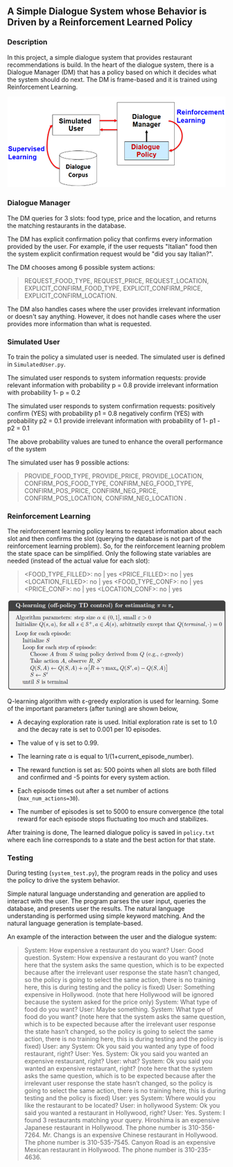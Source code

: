 ## A Simple Dialogue System whose Behavior is Driven by a Reinforcement Learned Policy  

### Description

In this project, a simple dialogue system that provides restaurant recommendations is build. In the heart of the dialogue system, there is a Dialogue Manager (DM) that has a policy based on which it decides what the system should do next. The DM is frame-based and it is trained using Reinforcement Learning. 

![diagram](imgs/diagram.png)

### Dialogue Manager

The DM queries for 3 slots: food type, price and the location, and returns the matching restaurants in the database. 

The DM has explicit confirmation policy that confirms every information provided by the user. For example, if the user requests "Italian" food then the system explicit confirmation
request would be "did you say Italian?".  

The DM chooses among 6 possible system actions:
>REQUEST_FOOD_TYPE, REQUEST_PRICE, REQUEST_LOCATION, EXPLICIT_CONFIRM_FOOD_TYPE,
EXPLICIT_CONFIRM_PRICE, EXPLICIT_CONFIRM_LOCATION.  

The DM also handles cases where the user provides irrelevant information or doesn't say anything. However, it does not handle cases where the user provides more information than what is requested.

### Simulated User

To train the policy a simulated user is needed. The simulated user is defined in `SimulatedUser.py`. 

The simulated user responds to system information requests:
	provide relevant information with probability p = 0.8
	provide irrelevant information with probability 1- p = 0.2

The simulated user responds to system confirmation requests:
	positively confirm (YES) with probability p1 = 0.8
	negatively confirm (YES) with probability p2 = 0.1
	provide irrelevant information with probability of 1- p1 - p2 = 0.1

The above probability values are tuned to enhance the overall performance of the system

The simulated user has 9 possible actions:

>PROVIDE_FOOD_TYPE, PROVIDE_PRICE, PROVIDE_LOCATION, CONFIRM_POS_FOOD_TYPE, CONFIRM_NEG_FOOD_TYPE, CONFIRM_POS_PRICE, CONFIRM_NEG_PRICE, CONFIRM_POS_LOCATION,
>CONFIRM_NEG_LOCATION  .  

### Reinforcement Learning

The reinforcement learning policy learns to request information about each slot and then confirms the slot (querying the database is not part of the reinforcement learning problem). So, for the reinforcement learning problem the state space can be simplified. Only the following state variables are needed (instead of the actual value for each slot):  

> <FOOD_TYPE_FILLED>: no | yes
> <PRICE_FILLED>: no | yes
> <LOCATION_FILLED>: no | yes 
> <FOOD_TYPE_CONF>: no | yes
> <PRICE_CONF>: no | yes
> <LOCATION_CONF>: no | yes 

![q_learning](imgs/q_learning.png)

Q-learning algorithm with ε-greedy exploration is used for learning. Some of the important parameters (after tuning) are shown below,  

* A decaying exploration rate is used. Initial exploration rate is set to 1.0 and the decay rate is set to 0.001 per 10 episodes.
* The value of γ is set to 0.99. 
* The learning rate α is equal to 1/(1+current_episode_number).

* The reward function is set as: 500 points when all slots are both filled and confirmed and -5 points for every system action.

* Each episode times out after a set number of actions (`max_num_actions=30`). 
* The number of episodes is set to 5000 to ensure convergence (the total reward for each episode stops fluctuating too much and stabilizes. 

After training is done, The learned dialogue policy is saved in `policy.txt` where each line corresponds to a state and the best action for that state.

### Testing

During testing (`system_test.py`), the program reads in the policy and uses the policy to drive the system behavior. 

Simple natural language understanding and generation are applied to interact with the user. The program parses the user input, queries the database, and presents user the results. The natural language understanding is performed using simple keyword matching. And the natural language generation is template-based.

An example of the interaction between the user and the dialogue system:

> System: How expensive a restaurant do you want?
> User: Good question.
> System: How expensive a restaurant do you want? (note here that the system asks the same
> question, which is to be expected because after the irrelevant user response the state hasn’t
> changed, so the policy is going to select the same action, there is no training here, this is during
> testing and the policy is fixed)
> User: Something expensive in Hollywood. (note that here Hollywood will be ignored because
> the system asked for the price only)
> System: What type of food do you want?
> User: Maybe something.
> System: What type of food do you want? (note here that the system asks the same question,
> which is to be expected because after the irrelevant user response the state hasn’t changed, so
> the policy is going to select the same action, there is no training here, this is during testing and
> the policy is fixed)
> User: any
> System: Ok you said you wanted any type of food restaurant, right?
> User: Yes.
> System: Ok you said you wanted an expensive restaurant, right?
> User: what?
> System: Ok you said you wanted an expensive restaurant, right? (note here that the system asks
> the same question, which is to be expected because after the irrelevant user response the state
> hasn’t changed, so the policy is going to select the same action, there is no training here, this is
> during testing and the policy is fixed)
> User: yes
> System: Where would you like the restaurant to be located?
> User: in hollywood
> System: Ok you said you wanted a restaurant in Hollywood, right?
> User: Yes.
> System: I found 3 restaurants matching your query. Hiroshima is an expensive Japanese
> restaurant in Hollywood. The phone number is 310-356-7264. Mr. Changs is an expensive
> Chinese restaurant in Hollywood. The phone number is 310-535-7545. Canyon Road is an
> expensive Mexican restaurant in Hollywood. The phone number is 310-235-4636.  
